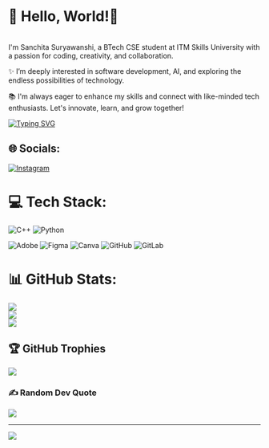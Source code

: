 # 👋 Hello, World!💫 
<br>I'm Sanchita Suryawanshi, a BTech CSE student at ITM Skills University with a passion for coding, creativity, and collaboration.

✨ I’m deeply interested in software development, AI, and exploring the endless possibilities of technology. 

📚 I'm always eager to enhance my skills and connect with like-minded tech enthusiasts. Let's innovate, learn, and grow together!

[![Typing SVG](https://readme-typing-svg.demolab.com?font=Canva&weight=200&size=25&pause=1000&color=967DF7&width=435&height=53&lines=Welcome+to+my+Github+Profile)](https://git.io/typing-svg)

## 🌐 Socials:
[![Instagram](https://img.shields.io/badge/Instagram-%23E4405F.svg?logo=Instagram&logoColor=white)](https://instagram.com/__sanchitaa10) 

# 💻 Tech Stack:
![C++](https://img.shields.io/badge/c++-%2300599C.svg?style=for-the-badge&logo=c%2B%2B&logoColor=white)
![Python](https://img.shields.io/badge/python-3670A0?style=for-the-badge&logo=python&logoColor=ffdd54) 

![Adobe](https://img.shields.io/badge/adobe-%23FF0000.svg?style=for-the-badge&logo=adobe&logoColor=white)
![Figma](https://img.shields.io/badge/figma-%23F24E1E.svg?style=for-the-badge&logo=figma&logoColor=white) 
![Canva](https://img.shields.io/badge/Canva-%2300C4CC.svg?style=for-the-badge&logo=Canva&logoColor=white) 
![GitHub](https://img.shields.io/badge/github-%23121011.svg?style=for-the-badge&logo=github&logoColor=white) 
![GitLab](https://img.shields.io/badge/gitlab-%23181717.svg?style=for-the-badge&logo=gitlab&logoColor=white)
# 📊 GitHub Stats:
![](https://github-readme-stats.vercel.app/api?username=sanchitaaa10&theme=cobalt&hide_border=false&include_all_commits=true&count_private=true)<br/>
![](https://github-readme-streak-stats.herokuapp.com/?user=sanchitaaa10&theme=cobalt&hide_border=false)<br/>
![](https://github-readme-stats.vercel.app/api/top-langs/?username=sanchitaaa10&theme=cobalt&hide_border=false&include_all_commits=true&count_private=true&layout=compact)

## 🏆 GitHub Trophies
![](https://github-profile-trophy.vercel.app/?username=sanchitaaa10&theme=tokyonight&no-frame=false&no-bg=false&margin-w=4)

### ✍️ Random Dev Quote
![](https://quotes-github-readme.vercel.app/api?type=horizontal&theme=tokyonight)

---
[![](https://visitcount.itsvg.in/api?id=sanchitaaa10&icon=0&color=6)](https://visitcount.itsvg.in)

<!-- Proudly created with GPRM ( https://gprm.itsvg.in ) -->
